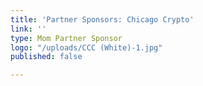 ```yaml
---
title: 'Partner Sponsors: Chicago Crypto'
link: ''
type: Mom Partner Sponsor
logo: "/uploads/CCC (White)-1.jpg"
published: false

---
```

